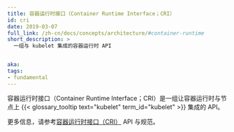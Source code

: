 ```yaml
---
title: 容器运行时接口（Container Runtime Interface；CRI）
id: cri
date: 2019-03-07
full_link: /zh-cn/docs/concepts/architecture/#container-runtime
short_description: >
  一组与 kubelet 集成的容器运行时 API 


aka:
tags:
- fundamental
---
```

<!--
title: Container runtime interface (CRI)
id: cri
date: 2019-03-07
full_link: /docs/concepts/architecture/#container-runtime
short_description: >
    An API for container runtimes to integrate with kubelet


aka:
tags:
- fundamental
-->

<!--
The container runtime interface (CRI) is an API for container runtimes
to integrate with {{< glossary_tooltip text="kubelet" term_id="kubelet" >}} on a node.
-->
容器运行时接口（Container Runtime Interface；CRI）是一组让容器运行时与节点上
{{< glossary_tooltip text="kubelet" term_id="kubelet" >}} 集成的 API。

<!--more-->

<!--
For more information, see the [CRI](https://github.com/kubernetes/community/blob/master/contributors/devel/sig-node/container-runtime-interface.md) API and specifications.
-->
更多信息，请参考[容器运行时接口（CRI）](https://github.com/kubernetes/community/blob/master/contributors/devel/sig-node/container-runtime-interface.md)
API 与规范。


